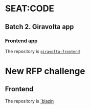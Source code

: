 # SEAT:CODE
## Batch 2. Giravolta app
### Frontend app
The repository is [`giravolta-frontend`](https://github.com/innoit-es/giravolta-frontend)

# New RFP challenge
## Frontend
The repository is [`blazin](https://github.com/innoit-es/blazin)
